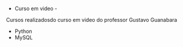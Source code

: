 - Curso em video -

Cursos realizadosdo curso em video do professor Gustavo Guanabara
- Python
- MySQL 
